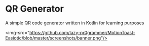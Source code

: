 # QR Generator
A simple QR code generator written in Kotlin for learning purposes

<img-src="https://github.com/lazy-pr0grammer/MotionToast-Easiotic/blob/master/screenshots/banner.png"/>

